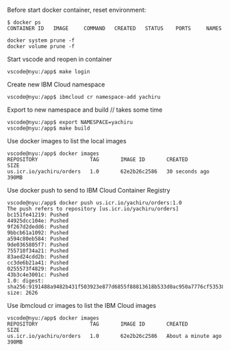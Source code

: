 Before start docker container, reset environment:
```
$ docker ps
CONTAINER ID   IMAGE     COMMAND   CREATED   STATUS    PORTS     NAMES
```

```
docker system prune -f
docker volume prune -f
```

Start vscode and reopen in container

```
vscode@nyu:/app$ make login
```

Create new IBM Cloud namespace
```
vscode@nyu:/app$ ibmcloud cr namespace-add yachiru
```
Export to new namespace and build // takes some time
```
vscode@nyu:/app$ export NAMESPACE=yachiru
vscode@nyu:/app$ make build
```
Use docker images to list the local images
```
vscode@nyu:/app$ docker images
REPOSITORY                 TAG       IMAGE ID       CREATED          SIZE
us.icr.io/yachiru/orders   1.0       62e2b26c2586   30 seconds ago   390MB
```

Use docker push to send to IBM Cloud Container Registry
```
vscode@nyu:/app$ docker push us.icr.io/yachiru/orders:1.0
The push refers to repository [us.icr.io/yachiru/orders]
bc151fe41219: Pushed 
44925dcc104e: Pushed 
9f267d2dedd6: Pushed 
9bbcb61a1092: Pushed 
a594c80eb584: Pushed 
9de0365805f7: Pushed 
755710f34a21: Pushed 
83aed24cdd2b: Pushed 
cc3de6b21a41: Pushed 
0255573f4829: Pushed 
43b3c4e3001c: Pushed 
1.0: digest: sha256:9191488a9482b431f503923e877d6855f88813618b533d0ac950a7776cf53538 size: 2626
```

Use ibmcloud cr images to list the IBM Cloud images
```
vscode@nyu:/app$ docker images
REPOSITORY                 TAG       IMAGE ID       CREATED              SIZE
us.icr.io/yachiru/orders   1.0       62e2b26c2586   About a minute ago   390MB
```


